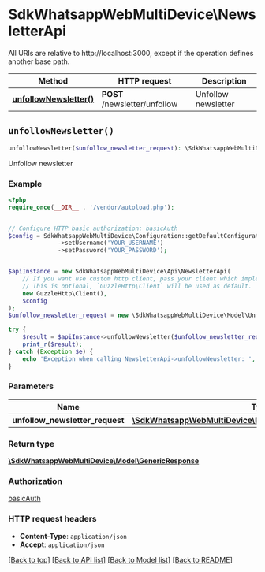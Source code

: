 # SdkWhatsappWebMultiDevice\NewsletterApi

All URIs are relative to http://localhost:3000, except if the operation defines another base path.

| Method | HTTP request | Description |
| ------------- | ------------- | ------------- |
| [**unfollowNewsletter()**](NewsletterApi.md#unfollowNewsletter) | **POST** /newsletter/unfollow | Unfollow newsletter |


## `unfollowNewsletter()`

```php
unfollowNewsletter($unfollow_newsletter_request): \SdkWhatsappWebMultiDevice\Model\GenericResponse
```

Unfollow newsletter

### Example

```php
<?php
require_once(__DIR__ . '/vendor/autoload.php');


// Configure HTTP basic authorization: basicAuth
$config = SdkWhatsappWebMultiDevice\Configuration::getDefaultConfiguration()
              ->setUsername('YOUR_USERNAME')
              ->setPassword('YOUR_PASSWORD');


$apiInstance = new SdkWhatsappWebMultiDevice\Api\NewsletterApi(
    // If you want use custom http client, pass your client which implements `GuzzleHttp\ClientInterface`.
    // This is optional, `GuzzleHttp\Client` will be used as default.
    new GuzzleHttp\Client(),
    $config
);
$unfollow_newsletter_request = new \SdkWhatsappWebMultiDevice\Model\UnfollowNewsletterRequest(); // \SdkWhatsappWebMultiDevice\Model\UnfollowNewsletterRequest

try {
    $result = $apiInstance->unfollowNewsletter($unfollow_newsletter_request);
    print_r($result);
} catch (Exception $e) {
    echo 'Exception when calling NewsletterApi->unfollowNewsletter: ', $e->getMessage(), PHP_EOL;
}
```

### Parameters

| Name | Type | Description  | Notes |
| ------------- | ------------- | ------------- | ------------- |
| **unfollow_newsletter_request** | [**\SdkWhatsappWebMultiDevice\Model\UnfollowNewsletterRequest**](../Model/UnfollowNewsletterRequest.md)|  | [optional] |

### Return type

[**\SdkWhatsappWebMultiDevice\Model\GenericResponse**](../Model/GenericResponse.md)

### Authorization

[basicAuth](../../README.md#basicAuth)

### HTTP request headers

- **Content-Type**: `application/json`
- **Accept**: `application/json`

[[Back to top]](#) [[Back to API list]](../../README.md#endpoints)
[[Back to Model list]](../../README.md#models)
[[Back to README]](../../README.md)
